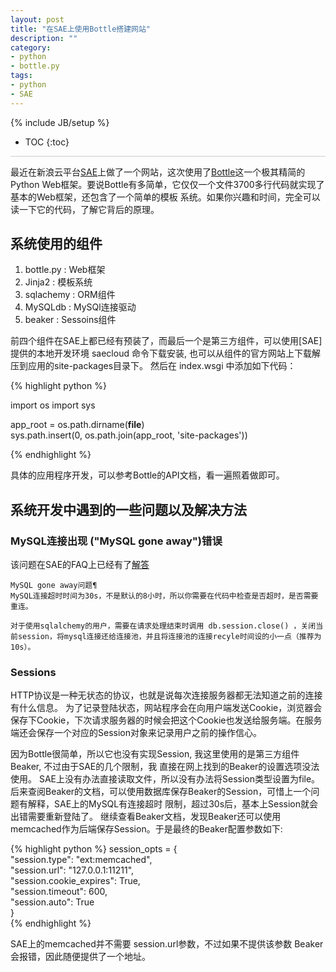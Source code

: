 ```yaml
---
layout: post
title: "在SAE上使用Bottle搭建网站"
description: ""
category: 
- python
- bottle.py
tags:
- python
- SAE
---
```

{% include JB/setup %}
* TOC
{:toc}
<div style="border-bottom: 1px solid #ccc;line-height: 1.3em;"></div>


最近在新浪云平台[SAE](http://sae.sina.com.cn)上做了一个网站，这次使用了[Bottle](http://www.bottlepy.org)这一个极其精简的Python 
Web框架。要说Bottle有多简单，它仅仅一个文件3700多行代码就实现了基本的Web框架，还包含了一个简单的模板
系统。如果你兴趣和时间，完全可以读一下它的代码，了解它背后的原理。

## 系统使用的组件

1. bottle.py : Web框架
2. Jinja2    : 模板系统
3. sqlachemy : ORM组件
4. MySQLdb   : MySQl连接驱动
5. beaker    : Sessoins组件

前四个组件在SAE上都已经有预装了，而最后一个是第三方组件，可以使用[SAE]提供的本地开发环境 saecloud 命令下载安装, 也可以从组件的官方网站上下载解压到应用的site-packages目录下。
然后在 index.wsgi 中添加如下代码：

{% highlight python %}

import os
import sys 

app_root = os.path.dirname(__file__)  
sys.path.insert(0, os.path.join(app_root, 'site-packages'))  

{% endhighlight %}


具体的应用程序开发，可以参考Bottle的API文档，看一遍照着做即可。 

## 系统开发中遇到的一些问题以及解决方法

###  MySQL连接出现 ("MySQL gone away")错误

 该问题在SAE的FAQ上已经有了[解答](http://sae.sina.com.cn/doc/python/faq.html#mysql-gone-away)

    MySQL gone away问题¶
    MySQL连接超时时间为30s，不是默认的8小时，所以你需要在代码中检查是否超时，是否需要重连。
    
    对于使用sqlalchemy的用户，需要在请求处理结束时调用 db.session.close() ，关闭当前session，将mysql连接还给连接池，并且将连接池的连接recyle时间设的小一点（推荐为10s）。

###  Sessions 

HTTP协议是一种无状态的协议，也就是说每次连接服务器都无法知道之前的连接有什么信息。
为了记录登陆状态，网站程序会在向用户端发送Cookie，浏览器会保存下Cookie，下次请求服务器的时候会把这个Cookie也发送给服务端。在服务端还会保存一个对应的Session对象来记录用户之前的操作信心。

因为Bottle很简单，所以它也没有实现Session, 我这里使用的是第三方组件Beaker, 不过由于SAE的几个限制，我
直接在网上找到的Beaker的设置选项没法使用。
SAE上没有办法直接读取文件，所以没有办法将Session类型设置为file。
后来查阅Beaker的文档，可以使用数据库保存Beaker的Session，可惜上一个问题有解释，SAE上的MySQL有连接超时
限制，超过30s后，基本上Session就会出错需要重新登陆了。
继续查看Beaker文档，发现Beaker还可以使用memcached作为后端保存Session。于是最终的Beaker配置参数如下:

{% highlight python %}
session_opts = {                                                                                     
    "session.type": "ext:memcached",                                                                 
    "session.url": "127.0.0.1:11211",                                                                
    "session.cookie_expires": True,                                                                  
    "session.timeout": 600,                                                                          
    "session.auto": True                                                                             
    }    
{% endhighlight %}

SAE上的memcached并不需要 session.url参数，不过如果不提供该参数 Beaker会报错，因此随便提供了一个地址。

